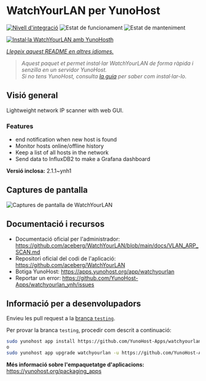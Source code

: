 <!--
N.B.: Aquest README ha estat generat automàticament per <https://github.com/YunoHost/apps/tree/master/tools/readme_generator>
NO s'ha de modificar manualment.
-->

# WatchYourLAN per YunoHost

[![Nivell d'integració](https://apps.yunohost.org/badge/integration/watchyourlan)](https://ci-apps.yunohost.org/ci/apps/watchyourlan/)
![Estat de funcionament](https://apps.yunohost.org/badge/state/watchyourlan)
![Estat de manteniment](https://apps.yunohost.org/badge/maintained/watchyourlan)

[![Instal·la WatchYourLAN amb YunoHosth](https://install-app.yunohost.org/install-with-yunohost.svg)](https://install-app.yunohost.org/?app=watchyourlan)

*[Llegeix aquest README en altres idiomes.](./ALL_README.md)*

> *Aquest paquet et permet instal·lar WatchYourLAN de forma ràpida i senzilla en un servidor YunoHost.*  
> *Si no tens YunoHost, consulta [la guia](https://yunohost.org/install) per saber com instal·lar-lo.*

## Visió general

Lightweight network IP scanner with web GUI.

### Features

- end notification when new host is found
- Monitor hosts online/offline history
- Keep a list of all hosts in the network
- Send data to InfluxDB2 to make a Grafana dashboard


**Versió inclosa:** 2.1.1~ynh1

## Captures de pantalla

![Captures de pantalla de WatchYourLAN](./doc/screenshots/Screenshot.png)

## Documentació i recursos

- Documentació oficial per l'administrador: <https://github.com/aceberg/WatchYourLAN/blob/main/docs/VLAN_ARP_SCAN.md>
- Repositori oficial del codi de l'aplicació: <https://github.com/aceberg/WatchYourLAN>
- Botiga YunoHost: <https://apps.yunohost.org/app/watchyourlan>
- Reportar un error: <https://github.com/YunoHost-Apps/watchyourlan_ynh/issues>

## Informació per a desenvolupadors

Envieu les pull request a la [branca `testing`](https://github.com/YunoHost-Apps/watchyourlan_ynh/tree/testing).

Per provar la branca `testing`, procedir com descrit a continuació:

```bash
sudo yunohost app install https://github.com/YunoHost-Apps/watchyourlan_ynh/tree/testing --debug
o
sudo yunohost app upgrade watchyourlan -u https://github.com/YunoHost-Apps/watchyourlan_ynh/tree/testing --debug
```

**Més informació sobre l'empaquetatge d'aplicacions:** <https://yunohost.org/packaging_apps>
